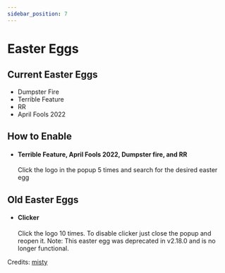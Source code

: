 ```yaml
---
sidebar_position: 7
---
```

# Easter Eggs
## Current Easter Eggs
* Dumpster Fire
* Terrible Feature
* RR
* April Fools 2022
## How to Enable
* #### Terrible Feature, April Fools 2022, Dumpster fire, and RR
  Click the logo in the popup 5 times and search for the desired easter egg
## Old Easter Eggs
* #### Clicker
  Click the logo 10 times. To disable clicker just close the popup and reopen it. Note: This easter egg was deprecated in v2.18.0 and is no longer functional.


Credits: [misty](https://github.com/mistysloth/)
